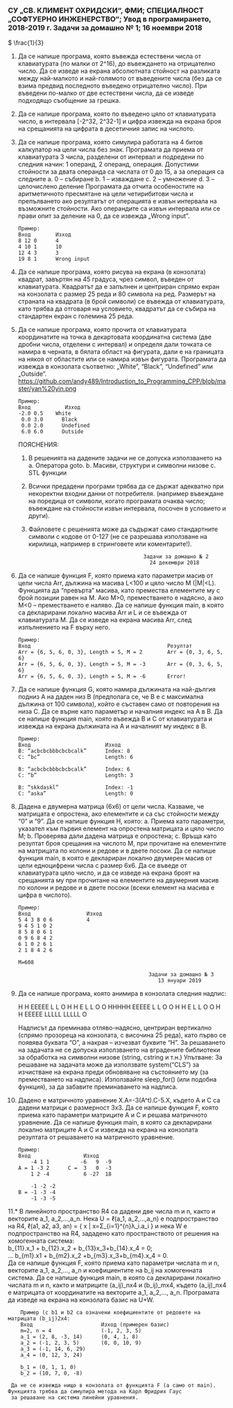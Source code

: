 ### СУ „СВ. КЛИМЕНТ ОХРИДСКИ“, ФМИ; СПЕЦИАЛНОСТ „СОФТУЕРНО ИНЖЕНЕРСТВО“; Увод в програмирането, 2018-2019 г.                                           Задачи за домашно № 1; 16 ноември 2018
  
  
  $ \frac{1}{3}
1.  Да се напише програма, която въвежда естествени числа от клавиатурата (по малки от 2^16), до въвеждането на отрицателно число. 
    Да се изведе на екрана абсолютната стойност на разликата между най-малкото и най-голямото от въведените числа (без да се взима 
    предвид последното въведено отрицателно число). При въведени по-малко от две естествени числа, да се изведе подходящо съобщение 
    за грешка. 
    
2.  Да се напише програма, която по въведено цяло от клавиатурата число, в интервала [-2^32, 2^32-1] и цифра извежда на екрана броя 
    на срещанията на цифрата в десетичния запис на числото.
    
3.  Да се напише програма, която симулира работата на 4 битов калкулатор на цели числа без знак. Програмата да приема от 
    клавиатурата 3 числа, разделени от интервал и подредени по следния начин: 1 операнд, 2 операнд, операция. Допустими стойности 
    за двата операнда са числата от 0 до 15, а за операция са следните 
        a.	0 – събиране
        b.	1 – изваждане
        c.	2 – умножение
        d.	3 – целочислено деление
    Програмата да отчита особеностите на аритметичното пресмятане на цели четирибитови числа и препълването ако резултатът от 
    операцията е извън интервала на възможните стойности. Ако операндите са извън интервала или се прави опит за деление на 0, 
    да се извежда „Wrong input”.

        Пример:
        Вход	    Изход
        8 12 0	    4
        4 10 1	    10
        12 4 3	    3
        19 8 1	    Wrong input
        
4.  Да се напише програма, която рисува на екрана (в конзолата) квадрат, завъртян на 45 градуса, чрез символ, въведен от 
    клавиатурата. Квадратът да е запълнен и центриран спрямо екран на конзолата с размер 25 реда и 80 символа на ред. Размерът на 
    страната на квадрата (в брой символи) се въвежда от клавиатурата, като трябва да отговаря на условието, квадратът да се събира
    на стандартен екран с големина 25 реда.

5.  Да се напише програма, която прочита от клавиатурата координатите на точка в декартовата координатна система (две дробни 
    числа, отделени с интервал) и определя дали точката се намира в черната, в бялата област на фигурата, дали е на границата на
    някоя от областите или се намира извън фигурата. Програмата да извежда в конзолата съответно: „White”, “Black”, “Undefined” 
    или „Outside”. https://github.com/andy489/Introduction_to_Programming_CPP/blob/master/yan%20yin.png
  
        Пример:
        Вход	       Изход
        -2.0 0.5    White
         0.0 3.0	  Black
         0.0 2.0	  Undefined
         6.0 6.0	  Outside

    ПОЯСНЕНИЯ:    
      1. В решенията на дадените задачи не се допуска използването на
        a.	Оператора goto.
        b.	Масиви, структури и символни низове
        c.	STL функции
      2. Всички предадени програми трябва да се държат адекватно при некоректни входни данни от потребителя. (например въвеждане
         на поредица от символи, когато програмата очаква число; въвеждане на стойности извън интервала, посочен в условието и 
         други).
      3. Файловете с решенията може да съдържат само стандартните символи с кодове от 0-127 (не се разрешава използване на 
         кирилица, например в стринговете или коментарите!).
         
                                                  Задачи за домашно № 2
                                                    24 декември 2018
                                                    
6.  Да се напише функция F, която приема като параметри масив от цели числа Arr, дължина на масива L<100 и цяло число М (|M|<L).
    Функцията да  “превърта“ масива, като премества елементите му с брой позиции равен на М. Ако М>0, преместването е надясно, а
    ако М<0 – преместването е наляво. Да се напише функция main, в която са декларирани локално масива Arr и L и се въвежда от 
    клавиатурата М. Да се изведе на екрана масива Arr, след изпълнението на F върху него.
    
        Пример:
        Вход                                            Резултат        
        Arr = {6, 5, 6, 0, 3}, Length = 5, М = 2        Arr = {0, 3, 6, 5, 6}
        Arr = {6, 5, 6, 0, 3}, Length = 5, М = -3       Arr = {0, 3, 6, 5, 6}
        Arr = {6, 5, 6, 0, 3}, Length = 5, М = -6       Error!

7.  Да се напише функция G, която намира дължината на най-дългия подниз А на даден низ B (предполага се, че B e с максимална 
    дължина от 100 символа), който е съставен само от повторения на низа C. Да се върне като параметър и началния индекс 
    на А в B. Да се напише функция main, която въвежда B и C от клавиатурата и извежда на екрана дължината на А и началният му 
    индекс в В.

        Пример:
        Вход                        Изход
        B: “acbcbcbbbcbcbcalk”      Index: 8
        C: “bc”                     Length: 6

        B: “acbcbcbbbcbcbcalk”      Index: 6
        C: “b”                      Length: 3

        B: “skkdaskl”               Index: -1
        C: “aska”                   Length: 0

8.  Дадена е двумерна матрица (6х6) от цели числа. Казваме, че матрицата е опростена, ако елементите и са със стойности 
    между “0” и “9”. Да се напише функция H, която: 
      а. Приема като параметри, указател към първия елемент на опростена матрицата и цяло число М;
      b. Проверява дали дадена матрица е опростена;
      c. Връща като резултат броя срещания на числото М, при прочитане на елементите на матрицата по колони и редове и в двете 
      посоки. Да се напише функция main, в която е деклариран локално двумерен масив от цели едноцифрени числа с размер 6х6. 
      Да се въведе от клавиатурата цяло число, и да се изведе на екрана броят на срещанията му при прочитане на елементите на 
      двумерния масив по колони и редове и в двете посоки (всеки елемент на масива е цифра в числото).
      
        Пример:
        Вход                  Изход       
        5 4 3 8 0 6           4
        9 4 5 1 0 2
        8 5 8 0 6 1
        0 9 6 8 4 2
        6 1 0 2 6 1
        2 1 8 4 2 6 

        M=608

                                                  Задачи за домашно № 3
                                                     13 януари 2019    
                                                     
9.  Да се напише програма, която анимира в конзолата следния надпис:

      H   H   EEEEE   L       L          O
      H   H   E       L       L        O   O
      HHHHH   EEEEE   L       L       O     O
      H   H   E       L       L        O   O
      H   H   EEEEE   LLLLL   LLLLL      O

    Надписът да преминава отляво-надясно, центриран вертикално (спрямо прозореца на конзолата, с височина 25 реда), като първо 
    се появява буквата “О”, а накрая – изчезват буквите “H”. За решаването на задачата не се допуска използването на вградените 
    библиотеки за обработка на символни низове (string, cstring и т.н.)
        Упътване:
        За решаване на задачата може да използвате system(“CLS”) за изчистване на екрана преди обновяване на състоянието му 
        (за преместването на надписа). Използвайте sleep_for() (или подобна функция), за да забавите преминаването на надписа.

10. Дадено е матричното уравнение X.A=-3(A^t).C-5.X, където A и C са дадени матрици с размерност 3x3. Да се напише функция F, 
    която приема като параметри матриците А и C и решава матричното уравнение. Да се напише функция main, в която са декларирани 
    локално матриците A и C и извежда на екрана на конзолата резултата от решаването на матричното уравнение.
    
        Пример:
        Вход                 Изход       
            -4 1 1          -6   9  -9 
        A = 1 -3 2      C =  3   0  -3      
            1 2 -4           6 -27  18

            -1 -2 -2           
        B = -1 -3 -4 
            -1 -3 -5  
            
11.* В линейното пространство R4 са дадени две числа m и n, както и векторите a_1, a_2,...,a_n. Нека U = ℓ(a_1, a_2,...,a_n) e 
     подпространство на R4, ℓ(a1, a2, a3, an) = { x | x=Σ_{i=1}^{n}λ_i.a_i } и нека W e подпространство на R4, зададено като 
     пространството от решения на хомогенната система:    
      b_{11}.x_1 + b_{12}.x_2 + b_{13}x_3+b_{14}.x_4 = 0;                  
      ...
      b_{m1}.x1 + b_{m2}.x_2 +b_{m3}.x_3+b_{m4}.x_4 = 0.  
     Да се напише функция F, която приема като параметри числата m и n, векторите a_1, a_2,..., a_n и коефициентите на b_ij на 
     хомогенната система. Да се напише функция main, в която са декларирани локално числата m и n, както и матриците 
     (a_ij)_nx4 и (b_ij)_mx4, където (a_ij)_nx4 е матрицата от координатите на векторите a_1, a_2,..., a_n. Програмата да 
     изведе на екрана на конзолата базис на U+W.
      
        Пример (с b1 и b2 са означени коефициентите от редовете на матрицата (b_ij)2x4:
        Вход                      Изход (примерен базис)
        m=2, n = 4                (-1, 2, 3, 5)
        a_1 = (2, 8, -3, 14)      (0, 4, 1, 8)
        a_2 = (-1, 2, 3, 5)       (0, 0, 10, 9)
        a_3 = (-1, 14, 6, 29)
        a_4 = (0, 12, 3, 24)

        b_1 = (0, 1, 1, 0)
        b_2 = (10, 7, 0, -8)

     Да не се извежда нищо в конзолата от функцията F (а само от main). Функцията трябва да симулира метода на Карл Фридрих Гаус 
     за решаване на система линейни уравнения.
